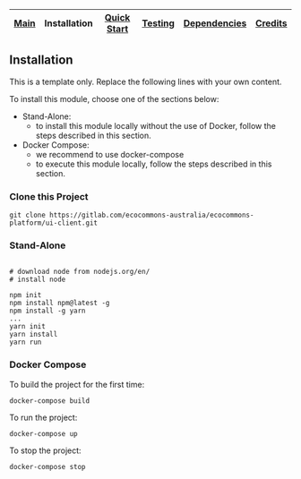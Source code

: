 
| [Main](README.md) | Installation | [Quick Start](quick_start.md) | [Testing](testing.md) | [Dependencies](dependencies.md) | [Credits](credits.md) |
|------|-------|-------|--------|--------|-------|

## Installation

This is a template only. Replace the following lines with your own content.

To install this module, choose one of the sections below: 

- Stand-Alone: 
    - to install this module locally without the use of Docker, follow the steps described in this section.
- Docker Compose: 
    - we recommend to use docker-compose
    - to execute this module locally, follow the steps described in this section.


### Clone this Project

```shell script
git clone https://gitlab.com/ecocommons-australia/ecocommons-platform/ui-client.git
```

### Stand-Alone


```shell script

# download node from nodejs.org/en/
# install node

npm init
npm install npm@latest -g
npm install -g yarn
...
yarn init
yarn install
yarn run
```

### Docker Compose

To build the project for the first time:

```shell script
docker-compose build
```

To run the project:

```shell script
docker-compose up
```

To stop the project:

```shell script
docker-compose stop
```